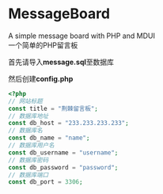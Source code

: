 # MessageBoard
A simple message board with PHP and MDUI  
一个简单的PHP留言板

首先请导入**message.sql**至数据库

然后创建**config.php**
```php
<?php
// 网站标题
const title = "荆棘留言板";
// 数据库地址
const db_host = "233.233.233.233";
// 数据库名
const db_name = "name";
// 数据库用户名
const db_username = "username";
// 数据库密码
const db_password = "password";
// 数据库端口
const db_port = 3306;
```
